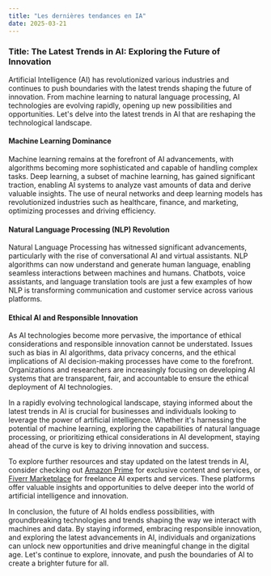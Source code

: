 ```yaml
---
title: "Les dernières tendances en IA"
date: 2025-03-21
---
```


### Title: The Latest Trends in AI: Exploring the Future of Innovation

Artificial Intelligence (AI) has revolutionized various industries and continues to push boundaries with the latest trends shaping the future of innovation. From machine learning to natural language processing, AI technologies are evolving rapidly, opening up new possibilities and opportunities. Let's delve into the latest trends in AI that are reshaping the technological landscape.

#### Machine Learning Dominance
Machine learning remains at the forefront of AI advancements, with algorithms becoming more sophisticated and capable of handling complex tasks. Deep learning, a subset of machine learning, has gained significant traction, enabling AI systems to analyze vast amounts of data and derive valuable insights. The use of neural networks and deep learning models has revolutionized industries such as healthcare, finance, and marketing, optimizing processes and driving efficiency.

#### Natural Language Processing (NLP) Revolution
Natural Language Processing has witnessed significant advancements, particularly with the rise of conversational AI and virtual assistants. NLP algorithms can now understand and generate human language, enabling seamless interactions between machines and humans. Chatbots, voice assistants, and language translation tools are just a few examples of how NLP is transforming communication and customer service across various platforms.

#### Ethical AI and Responsible Innovation
As AI technologies become more pervasive, the importance of ethical considerations and responsible innovation cannot be understated. Issues such as bias in AI algorithms, data privacy concerns, and the ethical implications of AI decision-making processes have come to the forefront. Organizations and researchers are increasingly focusing on developing AI systems that are transparent, fair, and accountable to ensure the ethical deployment of AI technologies.

In a rapidly evolving technological landscape, staying informed about the latest trends in AI is crucial for businesses and individuals looking to leverage the power of artificial intelligence. Whether it's harnessing the potential of machine learning, exploring the capabilities of natural language processing, or prioritizing ethical considerations in AI development, staying ahead of the curve is key to driving innovation and success.

To explore further resources and stay updated on the latest trends in AI, consider checking out [Amazon Prime](https://www.amazon.fr/amazonprime?_encoding=UTF8&primeCampaignId=prime_assoc_ft&tag=zenzen0d-21France) for exclusive content and services, or [Fiverr Marketplace](https://go.fiverr.com/visit/?bta=1071918&brand=fiverrmarketplace) for freelance AI experts and services. These platforms offer valuable insights and opportunities to delve deeper into the world of artificial intelligence and innovation.

In conclusion, the future of AI holds endless possibilities, with groundbreaking technologies and trends shaping the way we interact with machines and data. By staying informed, embracing responsible innovation, and exploring the latest advancements in AI, individuals and organizations can unlock new opportunities and drive meaningful change in the digital age. Let's continue to explore, innovate, and push the boundaries of AI to create a brighter future for all.